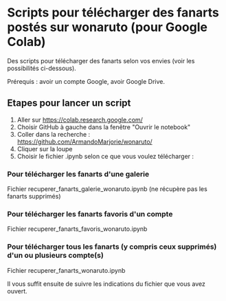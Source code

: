 # Scripts pour télécharger des fanarts postés sur wonaruto (pour Google Colab)
Des scripts pour télécharger des fanarts selon vos envies (voir les possibilités ci-dessous). 

Prérequis : avoir un compte Google, avoir Google Drive.

## Etapes pour lancer un script

1. Aller sur https://colab.research.google.com/
2. Choisir GitHub à gauche dans la fenêtre "Ouvrir le notebook"
3. Coller dans la recherche : https://github.com/ArmandoMarjorie/wonaruto/
4. Cliquer sur la loupe
5. Choisir le fichier .ipynb selon ce que vous voulez télécharger :
   
### Pour télécharger les fanarts d'une galerie
Fichier recuperer_fanarts_galerie_wonaruto.ipynb (ne récupère pas les fanarts supprimés)

### Pour télécharger les fanarts favoris d'un compte
Fichier recuperer_fanarts_favoris_wonaruto.ipynb

### Pour télécharger tous les fanarts (y compris ceux supprimés) d'un ou plusieurs compte(s)
Fichier recuperer_fanarts_wonaruto.ipynb


Il vous suffit ensuite de suivre les indications du fichier que vous avez ouvert.
